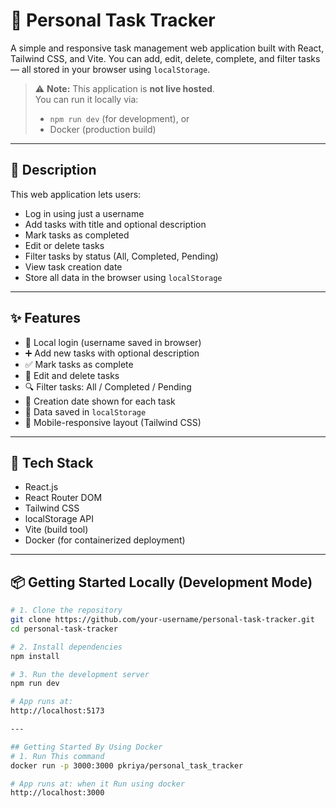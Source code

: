 # 🚀 Personal Task Tracker

A simple and responsive task management web application built with React, Tailwind CSS, and Vite. You can add, edit, delete, complete, and filter tasks — all stored in your browser using `localStorage`.

> ⚠️ **Note:** This application is **not live hosted**.  
> You can run it locally via:
> - `npm run dev` (for development), or  
> - Docker (production build)

---

## 📖 Description

This web application lets users:
- Log in using just a username
- Add tasks with title and optional description
- Mark tasks as completed
- Edit or delete tasks
- Filter tasks by status (All, Completed, Pending)
- View task creation date
- Store all data in the browser using `localStorage`

---

## ✨ Features

- 🔐 Local login (username saved in browser)
- ➕ Add new tasks with optional description
- ✅ Mark tasks as complete
- 📝 Edit and delete tasks
- 🔍 Filter tasks: All / Completed / Pending
- 📅 Creation date shown for each task
- 💾 Data saved in `localStorage`
- 📱 Mobile-responsive layout (Tailwind CSS)

---

## 🧱 Tech Stack

- React.js
- React Router DOM
- Tailwind CSS
- localStorage API
- Vite (build tool)
- Docker (for containerized deployment)

---

## 📦 Getting Started Locally (Development Mode)

```bash
# 1. Clone the repository
git clone https://github.com/your-username/personal-task-tracker.git
cd personal-task-tracker

# 2. Install dependencies
npm install

# 3. Run the development server
npm run dev

# App runs at:
http://localhost:5173

--- 

## Getting Started By Using Docker 
# 1. Run This command 
docker run -p 3000:3000 pkriya/personal_task_tracker

# App runs at: when it Run using docker
http://localhost:3000